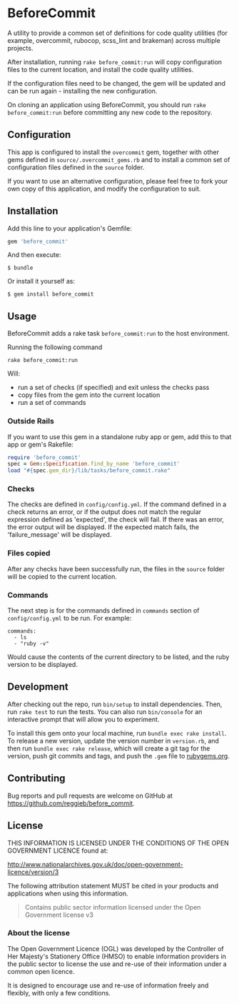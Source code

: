 # BeforeCommit

A utility to provide a common set of definitions for code quality utilities
(for example, overcommit, rubocop, scss_lint and brakeman) across multiple
projects.

After installation, running `rake before_commit:run` will copy configuration
files to the current location, and install the code quality utilities.

If the configuration files need to be changed, the gem will be updated and
can be run again - installing the new configuration.

On cloning an application using BeforeCommit, you should run
`rake before_commit:run` before committing any new code to the repository.

## Configuration

This app is configured to install the `overcommit` gem, together with other
gems defined in `source/.overcommit_gems.rb` and to install a common set
of configuration files defined in the `source` folder.

If you want to use an alternative configuration, please feel free to fork
your own copy of this application, and modify the configuration to suit.

## Installation

Add this line to your application's Gemfile:

```ruby
gem 'before_commit'
```

And then execute:

    $ bundle

Or install it yourself as:

    $ gem install before_commit

## Usage

BeforeCommit adds a rake task `before_commit:run` to the host environment.

Running the following command

    rake before_commit:run

Will:
- run a set of checks (if specified) and exit unless the checks pass
- copy files from the gem into the current location
- run a set of commands

### Outside Rails

If you want to use this gem in a standalone ruby app or gem, add this to
that app or gem's Rakefile:

```ruby
require 'before_commit'
spec = Gem::Specification.find_by_name 'before_commit'
load "#{spec.gem_dir}/lib/tasks/before_commit.rake"
```

### Checks

The checks are defined in `config/config.yml`. If the command defined in a
check returns an error, or if the output does not match the regular expression
defined as 'expected', the check will fail. If there was an error, the error
output will be displayed. If the expected match fails, the 'failure_message'
will be displayed.

### Files copied

After any checks have been successfully run, the files in the `source` folder
will be copied to the current location.

### Commands

The next step is for the commands defined in `commands` section of
`config/config.yml` to be run. For example:

    commands:
      - ls
      - "ruby -v"

Would cause the contents of the current directory to be listed, and the ruby
version to be displayed.

## Development

After checking out the repo, run `bin/setup` to install dependencies.
Then, run `rake test` to run the tests. You can also run `bin/console`
for an interactive prompt that will allow you to experiment.

To install this gem onto your local machine, run `bundle exec rake install`.
To release a new version, update the version number in `version.rb`, and then
run `bundle exec rake release`, which will create a git tag for the version,
push git commits and tags, and push the `.gem` file
to [rubygems.org](https://rubygems.org).

## Contributing

Bug reports and pull requests are welcome on GitHub at
https://github.com/reggieb/before_commit.

## License

THIS INFORMATION IS LICENSED UNDER THE CONDITIONS OF THE OPEN GOVERNMENT LICENCE found at:

http://www.nationalarchives.gov.uk/doc/open-government-licence/version/3

The following attribution statement MUST be cited in your products and applications when using this information.

> Contains public sector information licensed under the Open Government license v3

### About the license

The Open Government Licence (OGL) was developed by the Controller of Her Majesty's Stationery Office (HMSO) to enable information providers in the public sector to license the use and re-use of their information under a common open licence.

It is designed to encourage use and re-use of information freely and flexibly, with only a few conditions.
